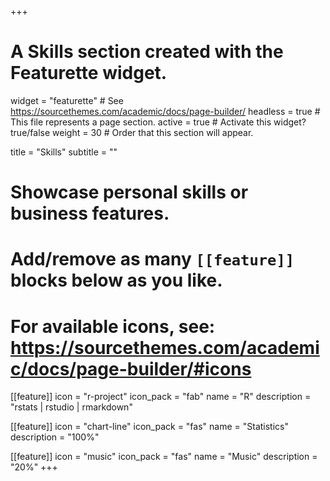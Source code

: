 +++
# A Skills section created with the Featurette widget.
widget = "featurette"  # See https://sourcethemes.com/academic/docs/page-builder/
headless = true  # This file represents a page section.
active = true  # Activate this widget? true/false
weight = 30  # Order that this section will appear.

title = "Skills"
subtitle = ""

# Showcase personal skills or business features.
# 
# Add/remove as many `[[feature]]` blocks below as you like.
# 
# For available icons, see: https://sourcethemes.com/academic/docs/page-builder/#icons

[[feature]]
  icon = "r-project"
  icon_pack = "fab"
  name = "R"
  description = "rstats | rstudio | rmarkdown"
  
[[feature]]
  icon = "chart-line"
  icon_pack = "fas"
  name = "Statistics"
  description = "100%"  
 
[[feature]]
  icon = "music"
  icon_pack = "fas"
  name = "Music"
  description = "20%" 
+++